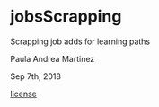 # jobsScrapping
Scrapping job adds for learning paths

Paula Andrea Martinez

Sep 7th, 2018

[license](LICENSE)
